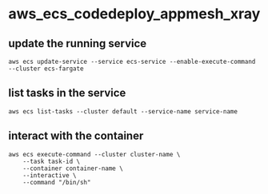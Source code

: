 # aws_ecs_codedeploy_appmesh_xray
## update the running service
```
aws ecs update-service --service ecs-service --enable-execute-command --cluster ecs-fargate
```
## list tasks in the service
```
aws ecs list-tasks --cluster default --service-name service-name
```

## interact with the container 

```
aws ecs execute-command --cluster cluster-name \
    --task task-id \
    --container container-name \
    --interactive \
    --command "/bin/sh"
```
